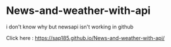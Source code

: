 # News-and-weather-with-api

i don't know why but newsapi isn't working in github

Click here :  https://sap185.github.io/News-and-weather-with-api/

